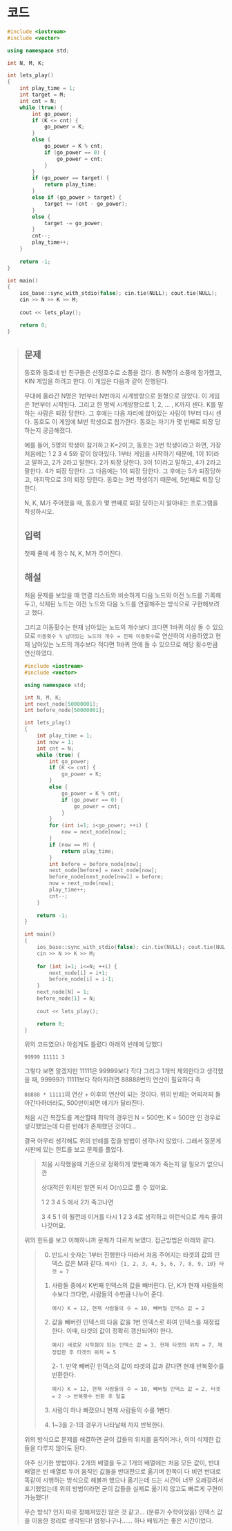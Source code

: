 # 코드

```c++
#include <iostream>
#include <vector>

using namespace std;

int N, M, K;

int lets_play()
{
    int play_time = 1;
    int target = M;
    int cnt = N;
    while (true) {
        int go_power;
        if (K <= cnt) {
            go_power = K;
        }
        else {
            go_power = K % cnt;
            if (go_power == 0) {
                go_power = cnt;
            }
        }
        if (go_power == target) {
            return play_time;
        }
        else if (go_power > target) {
            target += (cnt - go_power);
        }
        else {
            target -= go_power;
        }
        cnt--;
        play_time++;
    }
    
    return -1;
}

int main()
{
    ios_base::sync_with_stdio(false); cin.tie(NULL); cout.tie(NULL);
    cin >> N >> K >> M;
    
    cout << lets_play();

    return 0;
}

```



> ## 문제
>
> 동호와 동호네 반 친구들은 산정호수로 소풍을 갔다. 총 N명이 소풍에 참가했고, KIN 게임을 하려고 한다. 이 게임은 다음과 같이 진행된다.
>
> 무대에 올라간 N명은 1번부터 N번까지 시계방향으로 원형으로 앉았다. 이 게임은 1번부터 시작된다. 그리고 한 명씩 시계방향으로 1, 2, ... , K까지 센다. K를 말하는 사람은 퇴장 당한다. 그 후에는 다음 자리에 앉아있는 사람이 1부터 다시 센다. 동호도 이 게임에 M번 학생으로 참가한다. 동호는 자기가 몇 번째로 퇴장 당하는지 궁금해졌다.
>
> 예를 들어, 5명의 학생이 참가하고 K=2이고, 동호는 3번 학생이라고 하면, 가장 처음에는 1 2 3 4 5와 같이 앉아있다. 1부터 게임을 시작하기 때문에, 1이 1이라고 말하고, 2가 2라고 말한다. 2가 퇴장 당한다. 3이 1이라고 말하고, 4가 2라고 말한다. 4가 퇴장 당한다. 그 다음에는 1이 퇴장 당한다. 그 후에는 5가 퇴장당하고, 마지막으로 3이 퇴장 당한다. 동호는 3번 학생이기 때문에, 5번째로 퇴장 당한다.
>
> N, K, M가 주어졌을 때, 동호가 몇 번째로 퇴장 당하는지 알아내는 프로그램을 작성하시오.
>
> ## 입력
>
> 첫째 줄에 세 정수 N, K, M가 주어진다.
>
> ## 해설
>
> 처음 문제를 보았을 때 연결 리스트와 비슷하게 다음 노드와 이전 노드를 기록해두고, 삭제된 노드는 이전 노드와 다음 노드를 연결해주는 방식으로 구현해보려고 했다. 
>
> 그리고 이동횟수는 현재 남아있는 노드의 개수보다 크다면 1바퀴 이상 돌 수 있으므로 `이동횟수 % 남아있는 노드의 개수 = 진짜 이동횟수`로 연산하여 사용하였고 현재 남아있는 노드의 개수보다 적다면 1바퀴 안에 돌 수 있으므로 해당 횟수만큼 연산하였다.
>
> ```c++
> #include <iostream>
> #include <vector>
> 
> using namespace std;
> 
> int N, M, K;
> int next_node[50000001];
> int before_node[50000001];
> 
> int lets_play()
> {
>     int play_time = 1;
>     int now = 1;
>     int cnt = N;
>     while (true) {
>         int go_power;
>         if (K <= cnt) {
>             go_power = K;
>         }
>         else {
>             go_power = K % cnt;
>             if (go_power == 0) {
>                 go_power = cnt;
>             }
>         }
>         for (int i=1; i<go_power; ++i) {
>             now = next_node[now];
>         }
>         if (now == M) {
>             return play_time;
>         }
>         int before = before_node[now];
>         next_node[before] = next_node[now];
>         before_node[next_node[now]] = before;
>         now = next_node[now];
>         play_time++;
>         cnt--;
>     }
>     
>     return -1;
> }
> 
> int main()
> {
>     ios_base::sync_with_stdio(false); cin.tie(NULL); cout.tie(NULL);
>     cin >> N >> K >> M;
>     
>     for (int i=1; i<=N; ++i) {
>         next_node[i] = i+1;
>         before_node[i] = i-1;
>     }
>     next_node[N] = 1;
>     before_node[1] = N;
>     
>     cout << lets_play();
> 
>     return 0;
> }
> 
> ```
>
> 위의 코드였으나 아쉽게도 틀렸다 아래의 반례에 당했다
>
> ```
> 99999 11111 3
> ```
>
> 그렇다 보면 알겠지만 11111은 99999보다 작다 그리고 1개씩 제외한다고 생각했을 때, 99999가 11111보다 작아지려면 88888번의 연산이 필요하다 즉
>
> `88888 * 11111`의 연산 + 이후의 연산이 되는 것이다. 위의 반례는 어찌저찌 돌아간다하더라도, 500만이되면 애기가 달라진다.
>
> 처음 시간 복잡도를 계산할때 최악의 경우인 N = 500만, K = 500만 인 경우로 생각했었는데 다른 반례가 존재했던 것이다...
>
> 결국 아무리 생각해도 위의 반례를 잡을 방법이 생각나지 않았다. 그래서 질문게시판에 있는 힌트를 보고 문제를 풀었다.
>
> > 처음 시작했을때 기준으로 정확하게 몇번쨰 애가 죽는지 알 필요가 없으니깐
> >
> > 상대적인 위치만 알면 되서 O(n)으로 풀 수 있어요.
> >
> > 1 2 3 4 5 에서 2가 죽고나면
> >
> > 3 4 5 1 이 될껀데 이거를 다시 1 2 3 4로 생각하고 이런식으로 계속 줄여나갓어요.
>
> 위의 힌트를 보고 이해하니까 문제가 다르게 보였다. 접근방법은 아래와 같다.
>
> > 0.  반드시 숫자는 1부터 진행한다 따라서 처음 주어지는 타겟의 값의 인덱스 값은 M과 같다. `예시) {1, 2, 3, 4, 5, 6, 7, 8, 9, 10} 타겟 = 7`
> >
> > 1. 사람들 중에서 K번째 인덱스의 값을 빼버린다. 단, K가 현재 사람들의 수보다 크다면, 사람들의 수만큼 나누어 준다. 
> >
> >    `예시) K = 12, 현재 사람들의 수 = 10, 빼버릴 인덱스 값 = 2`
> >
> > 2. 값을 빼버린 인덱스의 다음 값을 1번 인덱스로 하여 인덱스를 재정립 한다. 이때, 타겟의 값이 정확히 갱신되어야 한다.
> >
> >    `예시) 새로운 시작점이 되는 인덱스 값 = 3, 현재 타겟의 위치 = 7, 재정립한 후 타겟의 위치 = 5`
> >
> >    2- 1. 만약 빼버린 인덱스의 값이 타겟의 값과 같다면 현재 반복횟수를 반환한다.
> >
> >    `예시) K = 12, 현재 사람들의 수 = 10, 빼버릴 인덱스 값 = 2, 타겟 = 2 -> 반복횟수 반환 후 탈출`
> >
> > 3. 사람이 하나 빠졌으니 현재 사람들의 수를 1뺀다.
> >
> > 4. 1~3을 2-1의 경우가 나타날때 까지 반복한다.
>
> 위의 방식으로 문제를 해결하면 굳이 값들의 위치를 움직이거나, 이미 삭제한 값들을 다루지 않아도 된다.
>
> 아주 신기한 방법이다. 2개의 배열을 두고 1개의 배열에는 처음 모든 값이, 반대 배열은 빈 배열로 두어 움직인 값들을 반대편으로 옮기며 한쪽이 다 비면 반대로 똑같이 시행하는 방식으로 해볼까 했으나 옮기는데 드는 시간이 너무 오래걸려서 포기했었는데 위의 방법이라면 굳이 값들을 실제로 옮기지 않고도 빠르게 구현이 가능했다!
>
> 무슨 방식? 인지 따로 정해져있진 않은 것 같고... (분류가 수학이었음) 인덱스 값을 이용한 정리로 생각된다! 엄청나구나...... 하나 배워가는 좋은 시간이었다.
